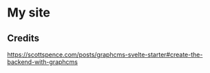 # My site

## Credits

https://scottspence.com/posts/graphcms-svelte-starter#create-the-backend-with-graphcms
